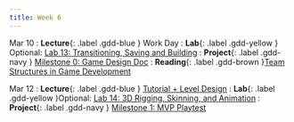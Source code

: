 ```yaml
---
title: Week 6
---
```


Mar 10
: **Lecture**{: .label .gdd-blue } Work Day
: **Lab**{: .label .gdd-yellow } Optional: [Lab 13: Transitioning, Saving and Building]
: **Project**{: .label .gdd-navy } [Milestone 0: Game Design Doc]
: **Reading**{: .label .gdd-brown }[Team Structures in Game Development]

Mar 12
: **Lecture**{: .label .gdd-blue } [Tutorial + Level Design]
: **Lab**{: .label .gdd-yellow }Optional: [Lab 14: 3D Rigging, Skinning, and Animation]
: **Project**{: .label .gdd-navy } [Milestone 1: MVP Playtest]

[Work Day]: https://docs.google.com/presentation/d/134ed12Z_He_NzoOFaq3FVqIYG_UBFjaeMBw-LTorsAM/edit?usp=sharing
[Tutorial + Level Design]: https://docs.google.com/presentation/d/1aK37EimUl3oVzollVlF9DuLGpuQ4SjBj0VqyzWuGxpk/edit?usp=sharing

[Lab 13: Transitioning, Saving and Building]: ./../pages/labs/lab13/lab13
[Lab 14: 3D Rigging, Skinning, and Animation]: ./../pages/labs/lab14/lab14

[Team Structures in Game Development]: https://www.gamedeveloper.com/business/team-corporate-structure-is-the-standard-way-the-best-way- 
 

[Milestone 0: Game Design Doc]: ../pages/projects/project3/project3

[Milestone 1: MVP Playtest]: ../pages/projects/project3/project3